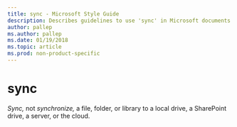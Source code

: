 ```yaml
---
title: sync - Microsoft Style Guide
description: Describes guidelines to use 'sync' in Microsoft documents.
author: pallep
ms.author: pallep
ms.date: 01/19/2018
ms.topic: article
ms.prod: non-product-specific
---
```


# sync

*Sync,* not *synchronize,* a file, folder, or library to a local drive, a SharePoint drive, a server, or the cloud. 
